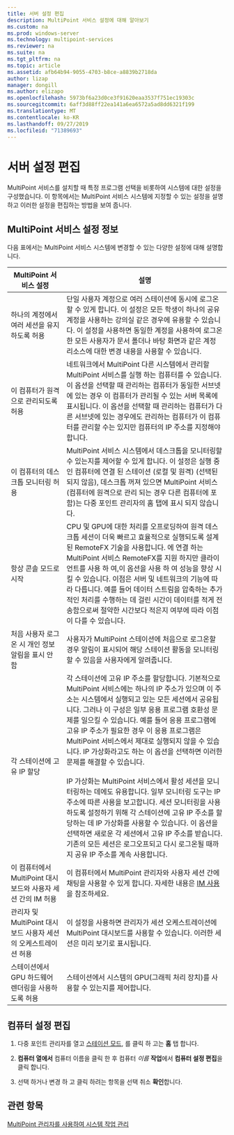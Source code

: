 ```yaml
---
title: 서버 설정 편집
description: MultiPoint 서비스 설정에 대해 알아보기
ms.custom: na
ms.prod: windows-server
ms.technology: multipoint-services
ms.reviewer: na
ms.suite: na
ms.tgt_pltfrm: na
ms.topic: article
ms.assetid: afb64b94-9055-4703-b8ce-a8839b2718da
author: lizap
manager: dongill
ms.author: elizapo
ms.openlocfilehash: 5973bf6a23d0ce3f91620eaa3537f751ec19303c
ms.sourcegitcommit: 6aff3d88ff22ea141a6ea6572a5ad8dd6321f199
ms.translationtype: MT
ms.contentlocale: ko-KR
ms.lasthandoff: 09/27/2019
ms.locfileid: "71389693"
---
```

# <a name="edit-server-settings"></a>서버 설정 편집
MultiPoint 서비스를 설치할 때 특정 프로그램 선택을 비롯하여 시스템에 대한 설정을 구성했습니다. 이 항목에서는 MultiPoint 서비스 시스템에 지정할 수 있는 설정을 설명하고 이러한 설정을 편집하는 방법을 보여 줍니다.  
  
## <a name="about-multipoint-services-settings"></a>MultiPoint 서비스 설정 정보  
다음 표에서는 MultiPoint 서비스 시스템에 변경할 수 있는 다양한 설정에 대해 설명합니다.  
  
|MultiPoint 서비스 설정|설명|  
|-----------------------------------------------------------------------------------------|---------------|  
|하나의 계정에서 여러 세션을 유지하도록 허용|단일 사용자 계정으로 여러 스테이션에 동시에 로그온할 수 있게 합니다. 이 설정은 모든 학생이 하나의 공유 계정을 사용하는 강의실 같은 경우에 유용할 수 있습니다. 이 설정을 사용하면 동일한 계정을 사용하여 로그온한 모든 사용자가 문서 폴더나 바탕 화면과 같은 계정 리소스에 대한 변경 내용을 사용할 수 있습니다.|  
|이 컴퓨터가 원격으로 관리되도록 허용|네트워크에서 MultiPoint 다른 시스템에서 관리할 MultiPoint 서비스를 실행 하는 컴퓨터를 수 있습니다. 이 옵션을 선택할 때 관리하는 컴퓨터가 동일한 서브넷에 있는 경우 이 컴퓨터가 관리될 수 있는 서버 목록에 표시됩니다. 이 옵션을 선택할 때 관리하는 컴퓨터가 다른 서브넷에 있는 경우에도 관리하는 컴퓨터가 이 컴퓨터를 관리할 수는 있지만 컴퓨터의 IP 주소를 지정해야 합니다.|
|이 컴퓨터의 데스크톱 모니터링 허용|MultiPoint 서비스 시스템에서 데스크톱을 모니터링할 수 있는지를 제어할 수 있게 합니다. 이 설정은 실행 중인 컴퓨터에 연결 된 스테이션 (로컬 및 원격) (선택된 되지 않음), 데스크톱 꺼져 있으면 MultiPoint 서비스 (컴퓨터에 원격으로 관리 되는 경우 다른 컴퓨터에 포함)는 다중 포인트 관리자의 홈 탭에 표시 되지 않습니다.|  
|항상 콘솔 모드로 시작|CPU 및 GPU에 대한 처리를 오프로딩하여 원격 데스크톱 세션이 더욱 빠르고 효율적으로 실행되도록 설계된 RemoteFX 기술을 사용합니다. 에 연결 하는 MultiPoint 서비스 RemoteFX를 지원 하지만 클라이언트를 사용 하 여,이 옵션을 사용 하 여 성능을 향상 시킬 수 있습니다. 이점은 서버 및 네트워크의 기능에 따라 다릅니다. 예를 들어 데이터 스트림을 압축하는 추가적인 처리를 수행하는 데 걸린 시간이 데이터를 적게 전송함으로써 절약한 시간보다 적은지 여부에 따라 이점이 다를 수 있습니다.|  
|처음 사용자 로그온 시 개인 정보 알림을 표시 안 함|사용자가 MultiPoint 스테이션에 처음으로 로그온할 경우 알림이 표시되어 해당 스테이션 활동을 모니터링할 수 있음을 사용자에게 알려줍니다.|  
|각 스테이션에 고유 IP 할당|각 스테이션에 고유 IP 주소를 할당합니다. 기본적으로 MultiPoint 서비스에는 하나의 IP 주소가 있으며 이 주소는 시스템에서 실행되고 있는 모든 세션에서 공유됩니다. 그러나 이 구성은 일부 응용 프로그램 호환성 문제를 일으킬 수 있습니다. 예를 들어 응용 프로그램에 고유 IP 주소가 필요한 경우 이 응용 프로그램은 MultiPoint 서비스에서 제대로 실행되지 않을 수 있습니다. IP 가상화라고도 하는 이 옵션을 선택하면 이러한 문제를 해결할 수 있습니다.<br /><br />IP 가상화는 MultiPoint 서비스에서 활성 세션을 모니터링하는 데에도 유용합니다. 일부 모니터링 도구는 IP 주소에 따른 사용을 보고합니다. 세션 모니터링을 사용하도록 설정하기 위해 각 스테이션에 고유 IP 주소를 할당하는 데 IP 가상화를 사용할 수 있습니다. 이 옵션을 선택하면 새로운 각 세션에서 고유 IP 주소를 받습니다. 기존의 모든 세션은 로그오프되고 다시 로그온될 때까지 공유 IP 주소를 계속 사용합니다.|  
|이 컴퓨터에서 MultiPoint 대시보드와 사용자 세션 간의 IM 허용|이 컴퓨터에서 MultiPoint 관리자와 사용자 세션 간에 채팅을 사용할 수 있게 합니다. 자세한 내용은 [IM 사용](Use-IM.md)을 참조하세요.|  
|관리자 및 MultiPoint 대시보드 사용자 세션의 오케스트레이션 허용|이 설정을 사용하면 관리자가 세션 오케스트레이션에 MultiPoint 대시보드를 사용할 수 있습니다. 이러한 세션은 미리 보기로 표시됩니다.|  
|스테이션에서 GPU 하드웨어 렌더링을 사용하도록 허용|스테이션에서 시스템의 GPU(그래픽 처리 장치)를 사용할 수 있는지를 제어합니다.|   
  
## <a name="editing-the-computer-settings"></a>컴퓨터 설정 편집  
  
1.  다중 포인트 관리자를 열고 [스테이션 모드](Switch-Between-Modes.md), 를 클릭 하 고는 **홈** 탭 합니다.  
  
2.  **컴퓨터 열에서** 컴퓨터 이름을 클릭 한 후 컴퓨터 *이름* **작업**에서 **컴퓨터 설정 편집**을 클릭 합니다.  
  
3.  선택 하거나 변경 하 고 클릭 하려는 항목을 선택 취소 **확인**합니다.  
  
## <a name="see-also"></a>관련 항목  
[MultiPoint 관리자를 사용하여 시스템 작업 관리](Manage-System-Tasks-Using-MultiPoint-Manager.md)  
  
